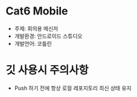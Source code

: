 # Cat6 Mobile
- 주제: 회의용 메신저
- 개발환경: 안드로이드 스튜디오
- 개발언어: 코틀린

# 깃 사용시 주의사항
- Push 하기 전에 항상 로컬 레포지토리 최신 상태 유지
